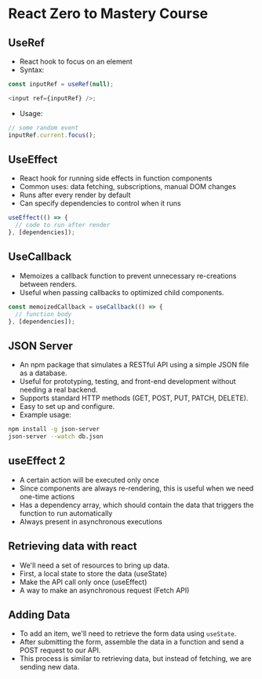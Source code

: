 # React Zero to Mastery Course

## UseRef

- React hook to focus on an element
- Syntax:

```js
const inputRef = useRef(null);

<input ref={inputRef} />;
```

- Usage:

```js
// some random event
inputRef.current.focus();
```

## UseEffect

- React hook for running side effects in function components
- Common uses: data fetching, subscriptions, manual DOM changes
- Runs after every render by default
- Can specify dependencies to control when it runs

```js
useEffect(() => {
  // code to run after render
}, [dependencies]);
```

## UseCallback

- Memoizes a callback function to prevent unnecessary re-creations between renders.
- Useful when passing callbacks to optimized child components.

```js
const memoizedCallback = useCallback(() => {
  // function body
}, [dependencies]);
```

## JSON Server

- An npm package that simulates a RESTful API using a simple JSON file as a database.
- Useful for prototyping, testing, and front-end development without needing a real backend.
- Supports standard HTTP methods (GET, POST, PUT, PATCH, DELETE).
- Easy to set up and configure.
- Example usage:

```bash
npm install -g json-server
json-server --watch db.json
```

## useEffect 2

- A certain action will be executed only once
- Since components are always re-rendering, this is useful when we need one-time actions
- Has a dependency array, which should contain the data that triggers the function to run automatically
- Always present in asynchronous executions

## Retrieving data with react

- We'll need a set of resources to bring up data.
- First, a local state to store the data (useState)
- Make the API call only once (useEffect)
- A way to make an asynchronous request (Fetch API)

## Adding Data

- To add an item, we'll need to retrieve the form data using `useState`.
- After submitting the form, assemble the data in a function and send a POST request to our API.
- This process is similar to retrieving data, but instead of fetching, we are sending new data.
